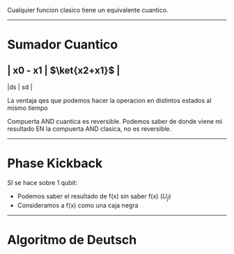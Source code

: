 
Cualquier funcion clasico tiene un equivalente cuantico.

___
# Sumador Cuantico

| x0 - x1 | $\ket{x2+x1}$ |
---
|ds | sd |

La ventaja qes que podemos hacer la operacion en distintos estados al mismo tiempo


Compuerta AND cuantica es reversible. Podemos saber de donde viene mi resultado
EN la compuerta AND clasica, no es reversible.

___
# Phase Kickback

SI se hace sobre 1 qubit:
- Podemos saber el resultado de f(x) sin saber f(x) ($U_f$)
- Consideramos a f(x) como una caja negra

___
# Algoritmo de Deutsch

